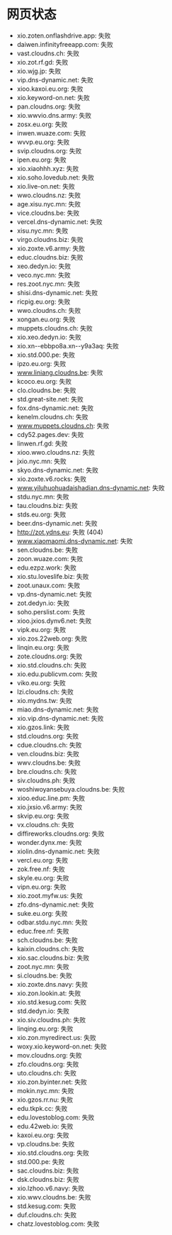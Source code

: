 # 网页状态
- xio.zoten.onflashdrive.app: 失败
- daiwen.infinityfreeapp.com: 失败
- vast.cloudns.ch: 失败
- xio.zot.rf.gd: 失败
- xio.wjg.jp: 失败
- vip.dns-dynamic.net: 失败
- xioo.kaxoi.eu.org: 失败
- xio.keyword-on.net: 失败
- pan.cloudns.org: 失败
- xio.wwvio.dns.army: 失败
- zosx.eu.org: 失败
- inwen.wuaze.com: 失败
- wvvp.eu.org: 失败
- svip.cloudns.org: 失败
- ipen.eu.org: 失败
- xio.xiaohhh.xyz: 失败
- xio.soho.lovedub.net: 失败
- xio.live-on.net: 失败
- wwo.cloudns.nz: 失败
- age.xisu.nyc.mn: 失败
- vice.cloudns.be: 失败
- vercel.dns-dynamic.net: 失败
- xisu.nyc.mn: 失败
- virgo.cloudns.biz: 失败
- xio.zoxte.v6.army: 失败
- educ.cloudns.biz: 失败
- xeo.dedyn.io: 失败
- veco.nyc.mn: 失败
- res.zoot.nyc.mn: 失败
- shisi.dns-dynamic.net: 失败
- ricpig.eu.org: 失败
- wwo.cloudns.ch: 失败
- xongan.eu.org: 失败
- muppets.cloudns.ch: 失败
- xio.xeo.dedyn.io: 失败
- xio.xn--ebbpo8a.xn--y9a3aq: 失败
- xio.std.000.pe: 失败
- ipzo.eu.org: 失败
- www.liniang.cloudns.be: 失败
- kcoco.eu.org: 失败
- clo.cloudns.be: 失败
- std.great-site.net: 失败
- fox.dns-dynamic.net: 失败
- kenelm.cloudns.ch: 失败
- www.muppets.cloudns.ch: 失败
- cdy52.pages.dev: 失败
- linwen.rf.gd: 失败
- xioo.wwo.cloudns.nz: 失败
- jxio.nyc.mn: 失败
- skyo.dns-dynamic.net: 失败
- xio.zoxte.v6.rocks: 失败
- www.yiluhuohuadaishadian.dns-dynamic.net: 失败
- stdu.nyc.mn: 失败
- tau.cloudns.biz: 失败
- stds.eu.org: 失败
- beer.dns-dynamic.net: 失败
- http://zot.ydns.eu: 失败 (404)
- www.xiaomaomi.dns-dynamic.net: 失败
- sen.cloudns.be: 失败
- zoon.wuaze.com: 失败
- edu.ezpz.work: 失败
- xio.stu.loveslife.biz: 失败
- zoot.unaux.com: 失败
- vp.dns-dynamic.net: 失败
- zot.dedyn.io: 失败
- soho.perslist.com: 失败
- xioo.jxios.dynv6.net: 失败
- vipk.eu.org: 失败
- xio.zos.22web.org: 失败
- linqin.eu.org: 失败
- zote.cloudns.org: 失败
- xio.std.cloudns.ch: 失败
- xio.edu.publicvm.com: 失败
- viko.eu.org: 失败
- lzi.cloudns.ch: 失败
- xio.mydns.tw: 失败
- miao.dns-dynamic.net: 失败
- xio.vip.dns-dynamic.net: 失败
- xio.gzos.link: 失败
- std.cloudns.org: 失败
- cdue.cloudns.ch: 失败
- ven.cloudns.biz: 失败
- wwv.cloudns.be: 失败
- bre.cloudns.ch: 失败
- siv.cloudns.ph: 失败
- woshiwoyansebuya.cloudns.be: 失败
- xioo.educ.line.pm: 失败
- xio.jxsio.v6.army: 失败
- skvip.eu.org: 失败
- vx.cloudns.ch: 失败
- diffireworks.cloudns.org: 失败
- wonder.dynx.me: 失败
- xiolin.dns-dynamic.net: 失败
- vercl.eu.org: 失败
- zok.free.nf: 失败
- skyle.eu.org: 失败
- vipn.eu.org: 失败
- xio.zoot.myfw.us: 失败
- zfo.dns-dynamic.net: 失败
- suke.eu.org: 失败
- odbar.stdu.nyc.mn: 失败
- educ.free.nf: 失败
- sch.cloudns.be: 失败
- kaixin.cloudns.ch: 失败
- xio.sac.cloudns.biz: 失败
- zoot.nyc.mn: 失败
- si.cloudns.be: 失败
- xio.zoxte.dns.navy: 失败
- xio.zon.lookin.at: 失败
- xio.std.kesug.com: 失败
- std.dedyn.io: 失败
- xio.siv.cloudns.ph: 失败
- linqing.eu.org: 失败
- xio.zon.myredirect.us: 失败
- woxy.xio.keyword-on.net: 失败
- mov.cloudns.org: 失败
- zfo.cloudns.org: 失败
- uto.cloudns.ch: 失败
- xio.zon.byinter.net: 失败
- mokin.nyc.mn: 失败
- xio.gzos.rr.nu: 失败
- edu.tkpk.cc: 失败
- edu.lovestoblog.com: 失败
- edu.42web.io: 失败
- kaxoi.eu.org: 失败
- vp.cloudns.be: 失败
- xio.std.cloudns.org: 失败
- std.000.pe: 失败
- sac.cloudns.biz: 失败
- dsk.cloudns.biz: 失败
- xio.lzhoo.v6.navy: 失败
- xio.wwv.cloudns.be: 失败
- std.kesug.com: 失败
- duf.cloudns.ch: 失败
- chatz.lovestoblog.com: 失败
